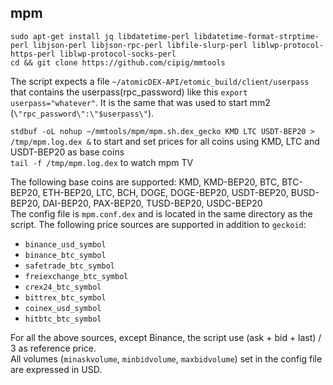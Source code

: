 ## mpm

```
sudo apt-get install jq libdatetime-perl libdatetime-format-strptime-perl libjson-perl libjson-rpc-perl libfile-slurp-perl liblwp-protocol-https-perl liblwp-protocol-socks-perl
cd && git clone https://github.com/cipig/mmtools
```

The script expects a file `~/atomicDEX-API/etomic_build/client/userpass` that contains the userpass(rpc_password) like this `export userpass="whatever"`. It is the same that was used to start mm2 (`\"rpc_password\":\"$userpass\"`).

`stdbuf -oL nohup ~/mmtools/mpm/mpm.sh.dex_gecko KMD LTC USDT-BEP20 > /tmp/mpm.log.dex &` to start and set prices for all coins using KMD, LTC and USDT-BEP20 as base coins  
`tail -f /tmp/mpm.log.dex` to watch mpm TV  

The following base coins are supported: KMD, KMD-BEP20, BTC, BTC-BEP20, ETH-BEP20, LTC, BCH, DOGE, DOGE-BEP20, USDT-BEP20, BUSD-BEP20, DAI-BEP20, PAX-BEP20, TUSD-BEP20, USDC-BEP20  
The config file is `mpm.conf.dex` and is located in the same directory as the script. The following price sources are supported in addition to `geckoid`:  
- `binance_usd_symbol`
- `binance_btc_symbol`
- `safetrade_btc_symbol`
- `freiexchange_btc_symbol`
- `crex24_btc_symbol`
- `bittrex_btc_symbol`
- `coinex_usd_symbol`
- `hitbtc_btc_symbol`

For all the above sources, except Binance, the script use (ask + bid + last) / 3 as reference price.  
All volumes (`minaskvolume`, `minbidvolume`, `maxbidvolume`) set in the config file are expressed in USD.  

